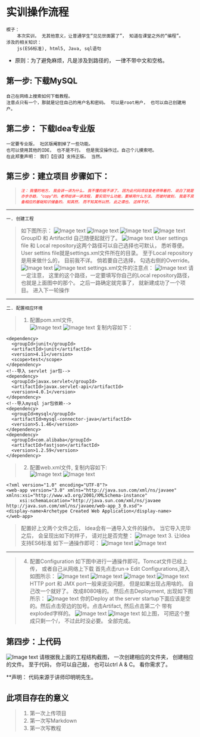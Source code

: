 # 实训操作流程
    楔子：
        本次实训， 无其他意义，让普通学生“见见世面罢了”， 知道在课堂之外的“编程”。
    涉及的相关知识：
        js(ES6标准), html5, Java, sql语句
* 原则：为了避免麻烦，凡是涉及到路径的， 一律不带中文和空格。
## 第一步: 下载MySQL
    自己在网络上搜索如何下载教程。
    注意点只有一个，那就是记住自己的用户名和密码。 可以是root用户， 也可以自己创建用户。 

## 第二步： 下载Idea专业版
    一定要专业版， 社区版阉割掉了一些功能。
    也可以使用其他的IDE， 也不是不行。 但是我没操作过。自己个儿摸索吧。 
    在此郑重声明： 我们【应该】支持正版。 当然。

## 第三步：建立项目 步骤如下：
>*<font size=1 color=red>注： 我懂的地方， 我会讲一讲为什么， 我不懂的就不讲了。 因为此代码项目是老师带着的， 
说白了就是亦步亦趋， “copy”的。老师给讲一讲流程， 要实现什么功能，要掉用什么方法。 
而彼时彼刻， 我是不具备相应的基础知识储备的。 知其然， 而不知其所以然， 此之谓也。 
这样不好。</font>*
---
    一. 创建工程
>   如下图所示：
    ![Image text](https://github.com/MuXTing/ShiXunInNUIST/blob/master/image-folder/1.png)
    ![Image text](https://github.com/MuXTing/ShiXunInNUIST/blob/master/image-folder/2.png)
    ![Image text](https://github.com/MuXTing/ShiXunInNUIST/blob/master/image-folder/3.png)
    ![Image text](https://github.com/MuXTing/ShiXunInNUIST/blob/master/image-folder/4.png)
    GroupID 和 ArtifactId 自己随便起就行了。
    ![Image text](https://github.com/MuXTing/ShiXunInNUIST/blob/master/image-folder/5.png)
    User settings file 和 Local repository这两个路径可以自己选择也可默认， 悉听尊便。
    User settins file就是settings.xml文件所在的目录。 
    至于Local repository是用来做什么的， 目前我不详。 
    倘若要自己选择， 勾选右侧的Override。
    ![Image text](https://github.com/MuXTing/ShiXunInNUIST/blob/master/image-folder/6.png)
    ![Image text](https://github.com/MuXTing/ShiXunInNUIST/blob/master/image-folder/7.png)
    settings.xml文件的注意点：
    ![Image text](https://github.com/MuXTing/ShiXunInNUIST/blob/master/image-folder/8.png)
    请一定注意， 这里的这个路径，一定要填写你自己的Local repository路径， 也就是上面图中的那个。 
    之后一路确定就完事了， 就新建成功了一个项目。
    进入下一轮操作
--- 
    二. 配置相应环境

>   1. 配置pom.xml文件,   
    ![Image text](https://github.com/MuXTing/ShiXunInNUIST/blob/master/image-folder/9.png)
    ![Image text](https://github.com/MuXTing/ShiXunInNUIST/blob/master/image-folder/10.png)
      复制内容如下：
>>      
    <dependency>
      <groupId>junit</groupId>
      <artifactId>junit</artifactId>
      <version>4.11</version>
      <scope>test</scope>
    </dependency>
    <!--导入 servlet jar包-->
    <dependency>
      <groupId>javax.servlet</groupId>
      <artifactId>javax.servlet-api</artifactId>
      <version>4.0.1</version>
    </dependency>
    <!--导入mysql jar包依赖-->
    <dependency>
      <groupId>mysql</groupId>
      <artifactId>mysql-connector-java</artifactId>
      <version>5.1.46</version>
    </dependency>
    <dependency>
      <groupId>com.alibaba</groupId>
      <artifactId>fastjson</artifactId>
      <version>1.2.59</version>
    </dependency>
>   2. 配置web.xml文件, 复制内容如下:  
      ![Image text](https://github.com/MuXTing/ShiXunInNUIST/blob/master/image-folder/11.png)
      ![Image text](https://github.com/MuXTing/ShiXunInNUIST/blob/master/image-folder/12.png)
>>  
    <?xml version="1.0" encoding="UTF-8"?>
    <web-app version="3.0" xmlns="http://java.sun.com/xml/ns/javaee" xmlns:xsi="http://www.w3.org/2001/XMLSchema-instance"
         xsi:schemaLocation="http://java.sun.com/xml/ns/javaee
	http://java.sun.com/xml/ns/javaee/web-app_3_0.xsd">
    <display-name>Archetype Created Web Application</display-name>
    </web-app>

>   配置好上文两个文件之后， Idea会有一通导入文件的操作。 
    当它导入完毕之后， 会呈现出如下的样子， 请对比是否完整：
    ![Image text](https://github.com/MuXTing/ShiXunInNUIST/blob/master/image-folder/13.png)
>   3. 让Idea支持ES6标准
    如下一通操作即可：
    ![Image text](https://github.com/MuXTing/ShiXunInNUIST/blob/master/image-folder/14.png)
    ![Image text](https://github.com/MuXTing/ShiXunInNUIST/blob/master/image-folder/15.png)
---
>   4. 配置Configuration
    如下图中进行一通操作即可。Tomcat文件已经上传， 或者自己从网络上下载
    首先点击run-> Edit Configurations,进入如图所示：
    ![Image text](https://github.com/MuXTing/ShiXunInNUIST/blob/master/image-folder/18.png)
    ![Image text](https://github.com/MuXTing/ShiXunInNUIST/blob/master/image-folder/17.png)
    ![Image text](https://github.com/MuXTing/ShiXunInNUIST/blob/master/image-folder/19.png)
    ![Image text](https://github.com/MuXTing/ShiXunInNUIST/blob/master/image-folder/20.png)
    HTTP port 和 JMX port一般来说没问题， 但是如果出现占用啥的。 自己改一个就好了。 改成8080啥的。
    然后点击Deployment, 出现如下图所示：
    ![Image text](https://github.com/MuXTing/ShiXunInNUIST/blob/master/image-folder/21.png)
    你的Deploy at the server startup下面应该是空的。然后点击旁边的加号。点击Artifact, 然后点击第二个
    带有exploded字样的。
    ![Image text](https://github.com/MuXTing/ShiXunInNUIST/blob/master/image-folder/22.png)
    ![Image text](https://github.com/MuXTing/ShiXunInNUIST/blob/master/image-folder/23.png)
    如上图， 可把这个整成只剩一个/， 不过此时没必要。
    全部完成。 

## 第四步：上代码
![Image text](https://github.com/MuXTing/ShiXunInNUIST/blob/master/image-folder/16.png)
    请根据我上面的工程结构截图， 一次创建相应的文件夹， 创建相应的文件。 
    至于代码， 你可以自己敲， 也可以ctrl A & C。 看你需求了。 
    
**声明： 代码来源于讲师印明明先生。

## 此项目存在的意义
> 1. 第一次上传项目
> 2. 第一次写Markdown
> 3. 第一次写教程

